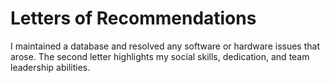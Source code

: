 # Letters of Recommendations
I maintained a database and resolved any software or hardware issues that arose. The second letter highlights my social skills, dedication, and team leadership abilities.
